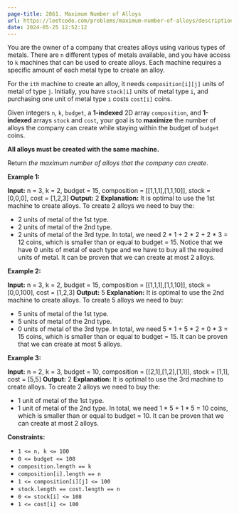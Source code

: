 ```yaml
---
page-title: 2861. Maximum Number of Alloys
url: https://leetcode.com/problems/maximum-number-of-alloys/description/
date: 2024-05-25 12:52:12
---
```

You are the owner of a company that creates alloys using various types of metals. There are `n` different types of metals available, and you have access to `k` machines that can be used to create alloys. Each machine requires a specific amount of each metal type to create an alloy.

For the `ith` machine to create an alloy, it needs `composition[i][j]` units of metal of type `j`. Initially, you have `stock[i]` units of metal type `i`, and purchasing one unit of metal type `i` costs `cost[i]` coins.

Given integers `n`, `k`, `budget`, a **1-indexed** 2D array `composition`, and **1-indexed** arrays `stock` and `cost`, your goal is to **maximize** the number of alloys the company can create while staying within the budget of `budget` coins.

**All alloys must be created with the same machine.**

Return *the maximum number of alloys that the company can create*.

**Example 1:**

**Input:** n = 3, k = 2, budget = 15, composition = \[\[1,1,1\],\[1,1,10\]\], stock = \[0,0,0\], cost = \[1,2,3\]
**Output:** 2
**Explanation:** It is optimal to use the 1st machine to create alloys.
To create 2 alloys we need to buy the:
- 2 units of metal of the 1st type.
- 2 units of metal of the 2nd type.
- 2 units of metal of the 3rd type.
In total, we need 2 \* 1 + 2 \* 2 + 2 \* 3 = 12 coins, which is smaller than or equal to budget = 15.
Notice that we have 0 units of metal of each type and we have to buy all the required units of metal.
It can be proven that we can create at most 2 alloys.

**Example 2:**

**Input:** n = 3, k = 2, budget = 15, composition = \[\[1,1,1\],\[1,1,10\]\], stock = \[0,0,100\], cost = \[1,2,3\]
**Output:** 5
**Explanation:** It is optimal to use the 2nd machine to create alloys.
To create 5 alloys we need to buy:
- 5 units of metal of the 1st type.
- 5 units of metal of the 2nd type.
- 0 units of metal of the 3rd type.
In total, we need 5 \* 1 + 5 \* 2 + 0 \* 3 = 15 coins, which is smaller than or equal to budget = 15.
It can be proven that we can create at most 5 alloys.

**Example 3:**

**Input:** n = 2, k = 3, budget = 10, composition = \[\[2,1\],\[1,2\],\[1,1\]\], stock = \[1,1\], cost = \[5,5\]
**Output:** 2
**Explanation:** It is optimal to use the 3rd machine to create alloys.
To create 2 alloys we need to buy the:
- 1 unit of metal of the 1st type.
- 1 unit of metal of the 2nd type.
In total, we need 1 \* 5 + 1 \* 5 = 10 coins, which is smaller than or equal to budget = 10.
It can be proven that we can create at most 2 alloys.

**Constraints:**

-   `1 <= n, k <= 100`
-   `0 <= budget <= 108`
-   `composition.length == k`
-   `composition[i].length == n`
-   `1 <= composition[i][j] <= 100`
-   `stock.length == cost.length == n`
-   `0 <= stock[i] <= 108`
-   `1 <= cost[i] <= 100`